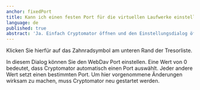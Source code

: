 ```yaml
---
anchor: fixedPort
title: Kann ich einen festen Port für die virtuellen Laufwerke einstellen?
language: de
published: true
abstract: 'Ja. Einfach Cryptomator öffnen und den Einstellungsdialog öffnen.'
---
```

Klicken Sie hierfür auf das Zahnradsymbol am unteren Rand der Tresorliste.

In diesem Dialog können Sie den WebDav Port einstellen. Eine Wert von 0 bedeutet, dass Cryptomator automatisch einen Port auswählt. Jeder andere Wert setzt einen bestimmten Port. Um hier vorgenommene Änderungen wirksam zu machen, muss Cryptomator neu gestartet werden.
